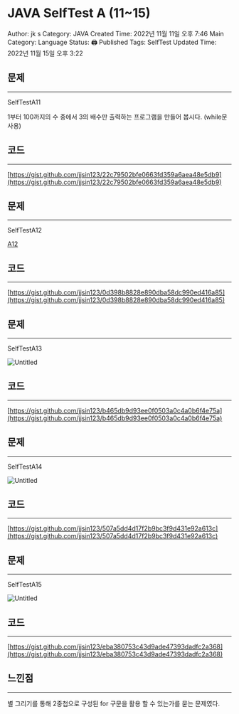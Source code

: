 # JAVA SelfTest A (11~15)

Author: jk s
Category: JAVA
Created Time: 2022년 11월 11일 오후 7:46
Main Category: Language
Status: 🖨 Published
Tags: SelfTest
Updated Time: 2022년 11월 15일 오후 3:22

## 문제

---

SelfTestA11

1부터 100까지의 수 중에서 3의 배수만 출력하는 프로그램을 만들어 봅시다. (while문 사용)

## 코드

---

[https://gist.github.com/jjsin123/22c79502bfe0663fd359a6aea48e5db9](https://gist.github.com/jjsin123/22c79502bfe0663fd359a6aea48e5db9)

## 문제

---

SelfTestA12

[A12](https://user-images.githubusercontent.com/114375741/201842691-910f8ec7-a813-4a11-8ab6-37367387dd99.png)


## 코드

---

[https://gist.github.com/jjsin123/0d398b8828e890dba58dc990ed416a85](https://gist.github.com/jjsin123/0d398b8828e890dba58dc990ed416a85)

## 문제

---

SelfTestA13

![Untitled](JAVA%20SelfTest%20A%20(11~15)%20d2aa71ba0b7a4409915dc2c08213b341/Untitled%201.png)

## 코드

---

[https://gist.github.com/jjsin123/b465db9d93ee0f0503a0c4a0b6f4e75a](https://gist.github.com/jjsin123/b465db9d93ee0f0503a0c4a0b6f4e75a)

## 문제

---

SelfTestA14

![Untitled](JAVA%20SelfTest%20A%20(11~15)%20d2aa71ba0b7a4409915dc2c08213b341/Untitled%202.png)

## 코드

---

[https://gist.github.com/jjsin123/507a5dd4d17f2b9bc3f9d431e92a613c](https://gist.github.com/jjsin123/507a5dd4d17f2b9bc3f9d431e92a613c)

## 문제

---

SelfTestA15

![Untitled](JAVA%20SelfTest%20A%20(11~15)%20d2aa71ba0b7a4409915dc2c08213b341/Untitled%203.png)

## 코드

---

[https://gist.github.com/jjsin123/eba380753c43d9ade47393dadfc2a368](https://gist.github.com/jjsin123/eba380753c43d9ade47393dadfc2a368)

## 느낀점

---

별 그리기를 통해 2중첩으로 구성된 for 구문을 활용 할 수 있는가를 묻는 문제였다.
